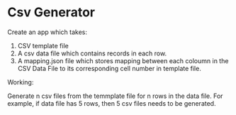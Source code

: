 # Csv Generator

Create an app which takes:
1. CSV template file
2. A csv data file which contains records in each row.
3. A mapping.json file which stores mapping between each coloumn in the CSV Data File to its corresponding cell number in
   template file.
   
Working:

Generate n csv files from the temmplate file for n rows in the data file. For example, if data file has 5 rows, then 5 csv
files needs to be generated.

